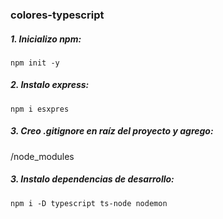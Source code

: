 ### colores-typescript

##### 1. Inicializo npm:

`npm init -y`

##### 2. Instalo express:

`npm i esxpres`

##### 3. Creo .gitignore en raíz del proyecto y agrego:

/node_modules

##### 3. Instalo dependencias de desarrollo:

`npm i -D typescript ts-node nodemon `
